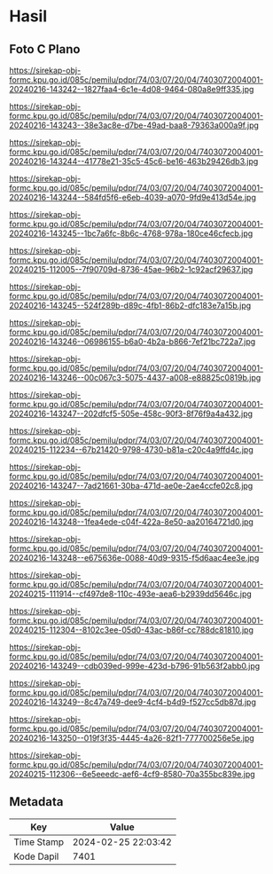 # Hasil

## Foto C Plano

https://sirekap-obj-formc.kpu.go.id/085c/pemilu/pdpr/74/03/07/20/04/7403072004001-20240216-143242--1827faa4-6c1e-4d08-9464-080a8e9ff335.jpg

https://sirekap-obj-formc.kpu.go.id/085c/pemilu/pdpr/74/03/07/20/04/7403072004001-20240216-143243--38e3ac8e-d7be-49ad-baa8-79363a000a9f.jpg

https://sirekap-obj-formc.kpu.go.id/085c/pemilu/pdpr/74/03/07/20/04/7403072004001-20240216-143244--41778e21-35c5-45c6-be16-463b29426db3.jpg

https://sirekap-obj-formc.kpu.go.id/085c/pemilu/pdpr/74/03/07/20/04/7403072004001-20240216-143244--584fd5f6-e6eb-4039-a070-9fd9e413d54e.jpg

https://sirekap-obj-formc.kpu.go.id/085c/pemilu/pdpr/74/03/07/20/04/7403072004001-20240216-143245--1bc7a6fc-8b6c-4768-978a-180ce46cfecb.jpg

https://sirekap-obj-formc.kpu.go.id/085c/pemilu/pdpr/74/03/07/20/04/7403072004001-20240215-112005--7f90709d-8736-45ae-96b2-1c92acf29637.jpg

https://sirekap-obj-formc.kpu.go.id/085c/pemilu/pdpr/74/03/07/20/04/7403072004001-20240216-143245--524f289b-d89c-4fb1-86b2-dfc183e7a15b.jpg

https://sirekap-obj-formc.kpu.go.id/085c/pemilu/pdpr/74/03/07/20/04/7403072004001-20240216-143246--06986155-b6a0-4b2a-b866-7ef21bc722a7.jpg

https://sirekap-obj-formc.kpu.go.id/085c/pemilu/pdpr/74/03/07/20/04/7403072004001-20240216-143246--00c067c3-5075-4437-a008-e88825c0819b.jpg

https://sirekap-obj-formc.kpu.go.id/085c/pemilu/pdpr/74/03/07/20/04/7403072004001-20240216-143247--202dfcf5-505e-458c-90f3-8f76f9a4a432.jpg

https://sirekap-obj-formc.kpu.go.id/085c/pemilu/pdpr/74/03/07/20/04/7403072004001-20240215-112234--67b21420-9798-4730-b81a-c20c4a9ffd4c.jpg

https://sirekap-obj-formc.kpu.go.id/085c/pemilu/pdpr/74/03/07/20/04/7403072004001-20240216-143247--7ad21661-30ba-471d-ae0e-2ae4ccfe02c8.jpg

https://sirekap-obj-formc.kpu.go.id/085c/pemilu/pdpr/74/03/07/20/04/7403072004001-20240216-143248--1fea4ede-c04f-422a-8e50-aa20164721d0.jpg

https://sirekap-obj-formc.kpu.go.id/085c/pemilu/pdpr/74/03/07/20/04/7403072004001-20240216-143248--e675636e-0088-40d9-9315-f5d6aac4ee3e.jpg

https://sirekap-obj-formc.kpu.go.id/085c/pemilu/pdpr/74/03/07/20/04/7403072004001-20240215-111914--cf497de8-110c-493e-aea6-b2939dd5646c.jpg

https://sirekap-obj-formc.kpu.go.id/085c/pemilu/pdpr/74/03/07/20/04/7403072004001-20240215-112304--8102c3ee-05d0-43ac-b86f-cc788dc81810.jpg

https://sirekap-obj-formc.kpu.go.id/085c/pemilu/pdpr/74/03/07/20/04/7403072004001-20240216-143249--cdb039ed-999e-423d-b796-91b563f2abb0.jpg

https://sirekap-obj-formc.kpu.go.id/085c/pemilu/pdpr/74/03/07/20/04/7403072004001-20240216-143249--8c47a749-dee9-4cf4-b4d9-f527cc5db87d.jpg

https://sirekap-obj-formc.kpu.go.id/085c/pemilu/pdpr/74/03/07/20/04/7403072004001-20240216-143250--019f3f35-4445-4a26-82f1-777700256e5e.jpg

https://sirekap-obj-formc.kpu.go.id/085c/pemilu/pdpr/74/03/07/20/04/7403072004001-20240215-112306--6e5eeedc-aef6-4cf9-8580-70a355bc839e.jpg


## Metadata

| Key        | Value               |
| ---------- | ------------------- |
| Time Stamp | 2024-02-25 22:03:42 |
| Kode Dapil | 7401                |



